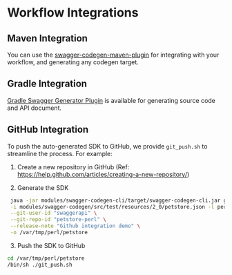 # Workflow Integrations

## Maven Integration

You can use the [swagger-codegen-maven-plugin](modules/swagger-codegen-maven-plugin/README.md) for integrating with your workflow, and generating any codegen target.

## Gradle Integration

[Gradle Swagger Generator Plugin](https://github.com/int128/gradle-swagger-generator-plugin) is available for generating source code and API document.

## GitHub Integration

To push the auto-generated SDK to GitHub, we provide `git_push.sh` to streamline the process. For example:

 1) Create a new repository in GitHub (Ref: https://help.github.com/articles/creating-a-new-repository/)

 2) Generate the SDK

```sh
 java -jar modules/swagger-codegen-cli/target/swagger-codegen-cli.jar generate \
 -i modules/swagger-codegen/src/test/resources/2_0/petstore.json -l perl \
 --git-user-id "swaggerapi" \
 --git-repo-id "petstore-perl" \
 --release-note "Github integration demo" \
 -o /var/tmp/perl/petstore
```

 3) Push the SDK to GitHub

```sh
cd /var/tmp/perl/petstore
/bin/sh ./git_push.sh
```
